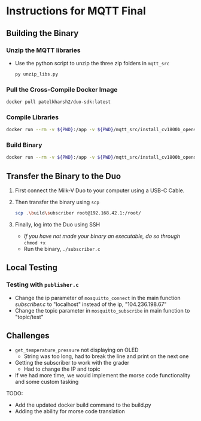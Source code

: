 # Instructions for MQTT Final

## Building the Binary

### Unzip the MQTT libraries
* Use the python script to unzip the three zip folders in `mqtt_src`
    ```bash
    py unzip_libs.py
    ```
### Pull the Cross-Compile Docker Image
```bash
docker pull patelkharsh2/duo-sdk:latest
```

### Compile Libraries
```bash
docker run --rm -v ${PWD}:/app -v ${PWD}/mqtt_src/install_cv1800b_openssl:/app/install_cv1800b_openssl -v ${PWD}/mqtt_src/install_cv1800b_cjson:/app/install_cv1800b_cjson -v ${PWD}/mqtt_src/install_cv1800b_mqtt:/app/install_cv1800b_mqtt patelkharsh2/duo-sdk bash -c "mkdir build && cd build && cmake -DCMAKE_TOOLCHAIN_FILE=/app/milkv_duo.cmake .."
```

### Build Binary
```bash
docker run --rm -v ${PWD}:/app -v ${PWD}/mqtt_src/install_cv1800b_openssl:/app/install_cv1800b_openssl -v ${PWD}/mqtt_src/install_cv1800b_cjson:/app/install_cv1800b_cjson -v ${PWD}/mqtt_src/install_cv1800b_mqtt:/app/install_cv1800b_mqtt patelkharsh2/duo-sdk bash -c "cd build && make"
```

## Transfer the Binary to the Duo

1. First connect the Milk-V Duo to your computer using a USB-C Cable. 

2. Then transfer the binary using `scp`
    ```bash
    scp .\build\subscriber root@192.168.42.1:/root/ 
    ```
3. Finally, log into the Duo using SSH
    * *If you have not made your binary an executable, do so through* `chmod +x`
    * Run the binary, `./subscriber.c`


## Local Testing
### Testing with `publisher.c`
* Change the ip parameter of `mosquitto_connect` in the main function *subscriber.c* to "localhost" instead of the ip, "104.236.198.67"
* Change the topic parameter in `mosquitto_subscribe` in main function to "topic/test"

## Challenges
* `get_temperature_pressure` not displaying on OLED
    * String was too long, had to break the line and print on the next one
* Getting the subscriber to work with the grader
    * Had to change the IP and topic
* If we had more time, we would implement the morse code functionality and some custom tasking


TODO:
* Add the updated docker build command to the build.py
* Adding the ability for morse code translation